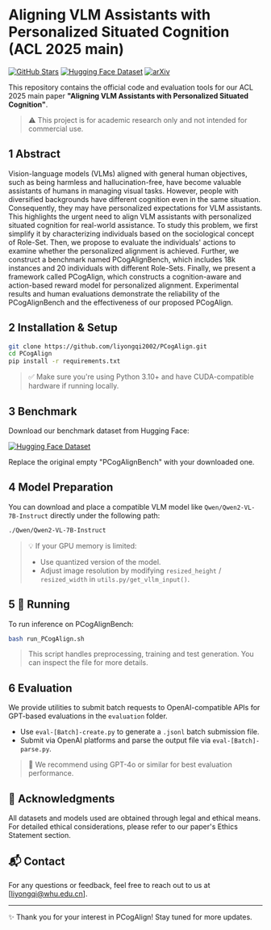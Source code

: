 
# Aligning VLM Assistants with Personalized Situated Cognition (ACL 2025 main)

[![GitHub Stars](https://img.shields.io/github/stars/your-username/PCogAlign?style=social)](https://github.com/liyongqi2002/PCogAlign)
[![Hugging Face Dataset](https://img.shields.io/badge/dataset-PCogAlignBench-blue)](https://huggingface.co/datasets/YongqiLi/PCogAlignBench)
[![arXiv](https://img.shields.io/badge/arXiv-XXXX.XXXXX-orange)](https://arxiv.org/abs/XXXX.XXXXX)

This repository contains the official code and evaluation tools for our ACL 2025 main paper **"Aligning VLM Assistants with Personalized Situated Cognition"**. 

> ⚠️ This project is for academic research only and not intended for commercial use.



## 1 Abstract

Vision-language models (VLMs) aligned with general human objectives, such as being harmless and hallucination-free, have become valuable assistants of humans in managing visual tasks. 
However, people with diversified backgrounds have different cognition even in the same situation. Consequently, they may have personalized expectations for VLM assistants. 
This highlights the urgent need to align VLM assistants with personalized situated cognition for real-world assistance. 
To study this problem, we first simplify it by characterizing individuals based on the sociological concept of Role-Set. Then, we propose to evaluate the individuals' actions to examine whether the personalized alignment is achieved. 
Further, we construct a benchmark named PCogAlignBench, which includes 18k instances and 20 individuals with different Role-Sets. 
Finally, we present a framework called PCogAlign, which constructs a cognition-aware and action-based reward model for personalized alignment. 
Experimental results and human evaluations demonstrate the reliability of the PCogAlignBench and the effectiveness of our proposed PCogAlign.




## 2 Installation & Setup

```bash
git clone https://github.com/liyongqi2002/PCogAlign.git
cd PCogAlign
pip install -r requirements.txt
```

> ✅ Make sure you're using Python 3.10+ and have CUDA-compatible hardware if running locally.



## 3 Benchmark

Download our benchmark dataset from Hugging Face:

[![Hugging Face Dataset](https://img.shields.io/badge/dataset-PCogAlignBench-blue)](https://huggingface.co/datasets/YongqiLi/PCogAlignBench)

Replace the original empty "PCogAlignBench" with your downloaded one.



## 4 Model Preparation

You can download and place a compatible VLM model like `Qwen/Qwen2-VL-7B-Instruct` directly under the following path:

```bash
./Qwen/Qwen2-VL-7B-Instruct
```

> 💡 If your GPU memory is limited:
> - Use quantized version of the model.
> - Adjust image resolution by modifying `resized_height` / `resized_width` in `utils.py/get_vllm_input()`.



## 5 🚀 Running

To run inference on PCogAlignBench:

```bash
bash run_PCogAlign.sh
```

> This script handles preprocessing, training and test generation. You can inspect the file for more details.



## 6 Evaluation

We provide utilities to submit batch requests to OpenAI-compatible APIs for 
GPT-based evaluations in the `evaluation` folder.

- Use `eval-[Batch]-create.py` to generate a `.jsonl` batch submission file.
- Submit via OpenAI platforms and parse the output file via `eval-[Batch]-parse.py`.

> 📝 We recommend using GPT-4o or similar for best evaluation performance.


[//]: # (## Citation)

[//]: # ()
[//]: # (If you find this work useful, please cite:)

[//]: # ()
[//]: # (```bibtex)

[//]: # (@inproceedings{author2025aligning,)

[//]: # (  title={Aligning VLM Assistants with Personalized Situated Cognition},)

[//]: # (  author={Author Names},)

[//]: # (  booktitle={Proceedings of the ACL 2025 Main Conference},)

[//]: # (  year={2025})

[//]: # (})

[//]: # (```)


## 🙌 Acknowledgments

All datasets and models used are obtained through legal and ethical means. For detailed ethical considerations, please refer to our paper's Ethics Statement section.


## 📬 Contact

For any questions or feedback, feel free to reach out to us at [liyongqi@whu.edu.cn].

---

✨ Thank you for your interest in PCogAlign! Stay tuned for more updates.